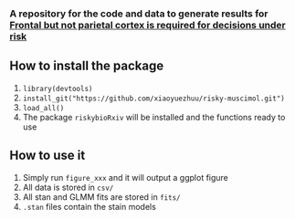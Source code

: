 ### A repository for the code and data to generate results for [Frontal but not parietal cortex is required for decisions under risk](https://www.biorxiv.org/content/10.1101/2021.11.19.469107v1)
## How to install the package
1. `library(devtools)`
2. `install_git("https://github.com/xiaoyuezhuu/risky-muscimol.git")`
3. `load_all()`
4. The package `riskybioRxiv` will be installed and the functions ready to use

## How to use it
1. Simply run `figure_xxx` and it will output a ggplot figure
2. All data is stored in `csv/`
3. All stan and GLMM fits are stored in `fits/`
4. `.stan` files contain the stain models
